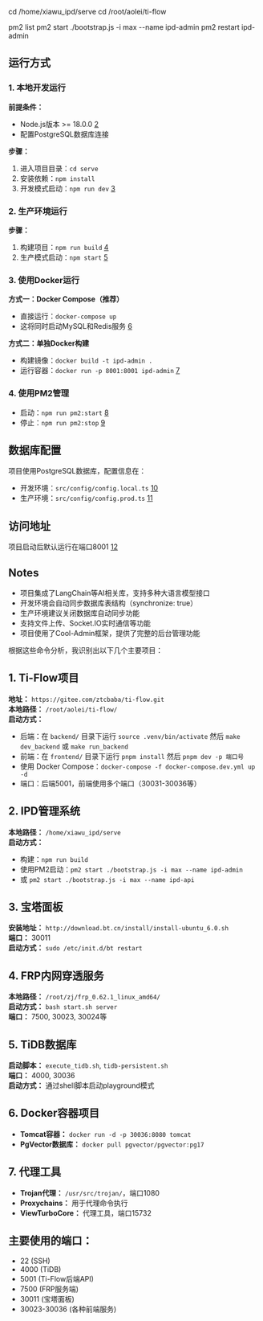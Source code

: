 

cd /home/xiawu_ipd/serve
cd /root/aolei/ti-flow


pm2 list
pm2 start ./bootstrap.js -i max --name ipd-admin
pm2 restart ipd-admin




## 运行方式

### 1. 本地开发运行

**前提条件：**
- Node.js版本 >= 18.0.0 [2](#0-1) 
- 配置PostgreSQL数据库连接

**步骤：**
1. 进入项目目录：`cd serve`
2. 安装依赖：`npm install`
3. 开发模式启动：`npm run dev` [3](#0-2) 

### 2. 生产环境运行

**步骤：**
1. 构建项目：`npm run build` [4](#0-3) 
2. 生产模式启动：`npm start` [5](#0-4) 

### 3. 使用Docker运行

**方式一：Docker Compose（推荐）**
- 直接运行：`docker-compose up`
- 这将同时启动MySQL和Redis服务 [6](#0-5) 

**方式二：单独Docker构建**
- 构建镜像：`docker build -t ipd-admin .`
- 运行容器：`docker run -p 8001:8001 ipd-admin` [7](#0-6) 

### 4. 使用PM2管理

- 启动：`npm run pm2:start` [8](#0-7) 
- 停止：`npm run pm2:stop` [9](#0-8) 

## 数据库配置

项目使用PostgreSQL数据库，配置信息在：
- 开发环境：`src/config/config.local.ts` [10](#0-9) 
- 生产环境：`src/config/config.prod.ts` [11](#0-10) 

## 访问地址

项目启动后默认运行在端口8001 [12](#0-11) 

## Notes

- 项目集成了LangChain等AI相关库，支持多种大语言模型接口
- 开发环境会自动同步数据库表结构（synchronize: true）
- 生产环境建议关闭数据库自动同步功能
- 支持文件上传、Socket.IO实时通信等功能
- 项目使用了Cool-Admin框架，提供了完整的后台管理功能



根据这些命令分析，我识别出以下几个主要项目：

## 1. Ti-Flow项目
**地址：** `https://gitee.com/ztcbaba/ti-flow.git`  
**本地路径：** `/root/aolei/ti-flow/`  
**启动方式：**
- 后端：在 `backend/` 目录下运行 `source .venv/bin/activate` 然后 `make dev_backend` 或 `make run_backend`
- 前端：在 `frontend/` 目录下运行 `pnpm install` 然后 `pnpm dev -p 端口号`
- 使用 Docker Compose：`docker-compose -f docker-compose.dev.yml up -d`
- 端口：后端5001，前端使用多个端口（30031-30036等）

## 2. IPD管理系统  
**本地路径：** `/home/xiawu_ipd/serve`  
**启动方式：**
- 构建：`npm run build`
- 使用PM2启动：`pm2 start ./bootstrap.js -i max --name ipd-admin`
- 或 `pm2 start ./bootstrap.js -i max --name ipd-api`

## 3. 宝塔面板
**安装地址：** `http://download.bt.cn/install/install-ubuntu_6.0.sh`  
**端口：** 30011  
**启动方式：** `sudo /etc/init.d/bt restart`

## 4. FRP内网穿透服务
**本地路径：** `/root/zj/frp_0.62.1_linux_amd64/`  
**启动方式：** `bash start.sh server`  
**端口：** 7500, 30023, 30024等

## 5. TiDB数据库
**启动脚本：** `execute_tidb.sh`, `tidb-persistent.sh`  
**端口：** 4000, 30036  
**启动方式：** 通过shell脚本启动playground模式

## 6. Docker容器项目
- **Tomcat容器：** `docker run -d -p 30036:8080 tomcat`
- **PgVector数据库：** `docker pull pgvector/pgvector:pg17`

## 7. 代理工具
- **Trojan代理：** `/usr/src/trojan/`，端口1080
- **Proxychains：** 用于代理命令执行
- **ViewTurboCore：** 代理工具，端口15732

## 主要使用的端口：
- 22 (SSH)
- 4000 (TiDB)
- 5001 (Ti-Flow后端API)  
- 7500 (FRP服务端)
- 30011 (宝塔面板)
- 30023-30036 (各种前端服务)

